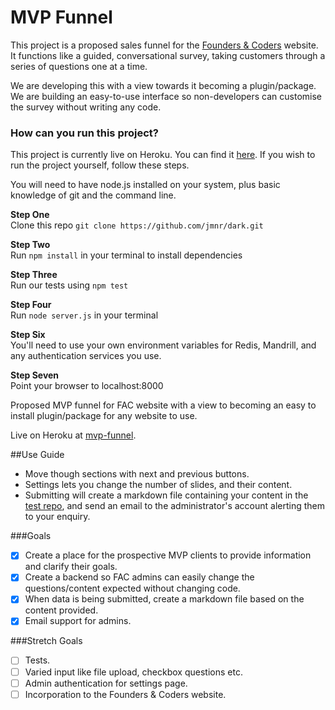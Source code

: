 # MVP Funnel

This project is a proposed sales funnel for the [Founders & Coders](foundersandcoders.com) website. It functions like a guided, conversational survey, taking customers through a series of questions one at a time.

We are developing this with a view towards it becoming a plugin/package. We are building an easy-to-use interface so non-developers can customise the survey without writing any code.

### How can you run this project?

This project is currently live on Heroku. You can find it [here](mvpfunnel.herokuapp.com). If you wish to run the project yourself, follow these steps.

You will need to have node.js installed on your system, plus basic knowledge of git and the command line.

**Step One**  
Clone this repo ```git clone https://github.com/jmnr/dark.git```

**Step Two**  
Run ```npm install``` in your terminal to install dependencies

**Step Three**  
Run our tests using ```npm test```

**Step Four**  
Run ```node server.js``` in your terminal

**Step Six**  
You'll need to use your own environment variables for Redis, Mandrill, and any authentication services you use.

**Step Seven**  
Point your browser to localhost:8000

Proposed MVP funnel for FAC website with a view to becoming an easy to install plugin/package for any website to use.

Live on Heroku at [mvp-funnel](https://mvp-funnel.herokuapp.com).

##Use Guide
* Move though sections with next and previous buttons.
* Settings lets you change the number of slides, and their content.
* Submitting will create a markdown file containing your content in the [test repo](https://github.com/jmnr/mvp-funnel/tree/test), and send an email to the administrator's account alerting them to your enquiry.

###Goals
* [x] Create a place for the prospective MVP clients to provide information and clarify their goals.
* [x] Create a backend so FAC admins can easily change the questions/content expected without changing code.
* [x] When data is being submitted, create a markdown file based on the content provided.
* [x] Email support for admins.

###Stretch Goals
* [ ] Tests.
* [ ] Varied input like file upload, checkbox questions etc.
* [ ] Admin authentication for settings page.
* [ ] Incorporation to the Founders & Coders website.
